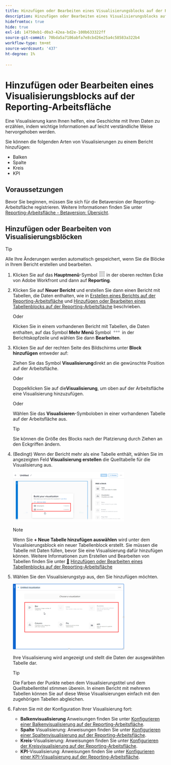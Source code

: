 ```yaml
---
title: Hinzufügen oder Bearbeiten eines Visualisierungsblocks auf der Reporting-Arbeitsfläche
description: Hinzufügen oder Bearbeiten eines Visualisierungsblocks auf der Reporting-Arbeitsfläche
hidefromtoc: true
hide: true
exl-id: 14750eb1-d0a3-42ea-bd2e-100b633322ff
source-git-commit: 70bda5a7186abfa7e8cbd26e25a4c58583a322b4
workflow-type: tm+mt
source-wordcount: '437'
ht-degree: 1%

---
```


# Hinzufügen oder Bearbeiten eines Visualisierungsblocks auf der Reporting-Arbeitsfläche

Eine Visualisierung kann Ihnen helfen, eine Geschichte mit Ihren Daten zu erzählen, indem wichtige Informationen auf leicht verständliche Weise hervorgehoben werden.

Sie können die folgenden Arten von Visualisierungen zu einem Bericht hinzufügen:

* Balken
* Spalte
* Kreis
* KPI

## Voraussetzungen

Bevor Sie beginnen, müssen Sie sich für die Betaversion der Reporting-Arbeitsfläche registrieren. Weitere Informationen finden Sie unter [Reporting-Arbeitsfläche - Betaversion: Übersicht](/help/quicksilver/product-announcements/betas/canvas-dashboards-beta/reporting-canvas-beta-overview.md).

## Hinzufügen oder Bearbeiten von Visualisierungsblöcken

>[!TIP]
>
>Alle Ihre Änderungen werden automatisch gespeichert, wenn Sie die Blöcke in Ihrem Bericht erstellen und bearbeiten.

1. Klicken Sie auf das **Hauptmenü**-Symbol ![Hauptmenüsymbol](assets/main-menu-icon.png) in der oberen rechten Ecke von Adobe Workfront und dann auf **Reporting**.
1. Klicken Sie auf **Neuer Bericht** und erstellen Sie dann einen Bericht mit Tabellen, die Daten enthalten, wie in [Erstellen eines Berichts auf der Reporting-Arbeitsfläche](../../../reports-and-dashboards/reporting-canvas/manage-reports/build-report.md) und [Hinzufügen oder Bearbeiten eines Tabellenblocks auf der Reporting-Arbeitsfläche](../../../reports-and-dashboards/reporting-canvas/table-blocks/add-or-edit-report-table.md) beschrieben.

   Oder

   Klicken Sie in einem vorhandenen Bericht mit Tabellen, die Daten enthalten, auf das Symbol **Mehr Menü** Symbol ![Mehr](assets/more-icon.png) in der Berichtskopfzeile und wählen Sie dann **Bearbeiten**.

1. Klicken Sie auf der rechten Seite des Bildschirms unter **Block hinzufügen** entweder auf:

   Ziehen Sie das Symbol **Visualisierung** **&#x200B;**&#x200B;direkt an die gewünschte Position auf der Arbeitsfläche.

   Oder

   Doppelklicken Sie auf die **&#x200B;**&#x200B;**Visualisierung**, um oben auf der Arbeitsfläche eine Visualisierung hinzuzufügen.

   Oder

   Wählen Sie das **Visualisieren**-Symbol **&#x200B;**&#x200B;oben in einer vorhandenen Tabelle auf der Arbeitsfläche aus.

   >[!TIP]
   >
   >Sie können die Größe des Blocks nach der Platzierung durch Ziehen an den Eckgriffen ändern.

1. (Bedingt) Wenn der Bericht mehr als eine Tabelle enthält, wählen Sie im angezeigten Feld **Visualisierung erstellen** die Quelltabelle für die Visualisierung aus.

   ![Tabelle bei der Visualisierung auswählen](assets/select-table-on-vis-350x155.png)

   >[!NOTE]
   >
   >Wenn Sie **+ Neue Tabelle hinzufügen auswählen** wird unter dem Visualisierungsblock ein neuer Tabellenblock erstellt. Sie müssen die Tabelle mit Daten füllen, bevor Sie eine Visualisierung dafür hinzufügen können. Weitere Informationen zum Erstellen und Bearbeiten von Tabellen finden Sie unter [&#128279;](../../../reports-and-dashboards/reporting-canvas/table-blocks/add-or-edit-report-table.md) [Hinzufügen oder Bearbeiten eines Tabellenblocks auf der Reporting-Arbeitsfläche](../../../reports-and-dashboards/reporting-canvas/table-blocks/add-or-edit-report-table.md)

1. Wählen Sie den Visualisierungstyp aus, den Sie hinzufügen möchten.

   ![Visualisierungstyp auswählen](assets/select-vis-type-350x205.png)

   Ihre Visualisierung wird angezeigt und stellt die Daten der ausgewählten Tabelle dar.

   >[!TIP]
   >
   >Die Farben der Punkte neben dem Visualisierungstitel und dem Quelltabellentitel stimmen überein. In einem Bericht mit mehreren Tabellen können Sie auf diese Weise Visualisierungen einfach mit den zugehörigen Tabellen abgleichen.

1. Fahren Sie mit der Konfiguration Ihrer Visualisierung fort:

   * **Balkenvisualisierung** Anweisungen finden Sie unter [Konfigurieren einer Balkenvisualisierung auf der Reporting-Arbeitsfläche](../../../reports-and-dashboards/reporting-canvas/visualization-blocks/configure-bar-visualization.md#bar).
   * **Spalte** Visualisierung: Anweisungen finden Sie unter [Konfigurieren einer Spaltenvisualisierung auf der Reporting-Arbeitsfläche](../../../reports-and-dashboards/reporting-canvas/visualization-blocks/configure-column-visualization.md).
   * **Kreis**-Visualisierung: Anweisungen finden Sie unter [Konfigurieren der Kreisvisualisierung auf der Reporting-Arbeitsfläche](../../../reports-and-dashboards/reporting-canvas/visualization-blocks/configure-pie-visualization.md).
   * **KPI**-Visualisierung: Anweisungen finden Sie unter [Konfigurieren einer KPI-Visualisierung auf der Reporting-Arbeitsfläche](../../../reports-and-dashboards/reporting-canvas/visualization-blocks/configure-kpi-visualization.md).
